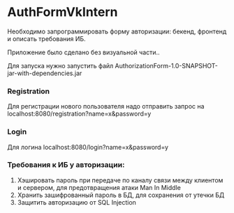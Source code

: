 # AuthFormVkIntern
 Необходимо запрограммировать форму авторизации: бекенд, фронтенд и описать требования ИБ.
 
 Приложение было сделано без визуальной части..

 Для запуска нужно запустить файл AuthorizationForm-1.0-SNAPSHOT-jar-with-dependencies.jar
 ### Registration
 Для регистрации нового пользователя надо отправить запрос на localhost:8080/registration?name=x&password=y
 ### Login
Для логина localhost:8080/login?name=x&password=y
### Требования к ИБ у авторизации: 
1. Хэшировать пароль при передаче по каналу связи между клиентом и сервером, для предотвращения атаки Man In Middle
 2. Хранить зашифрованный пароль в БД, для сохранения от утечки БД
 3. Защитить авторизацию от SQL Injection
